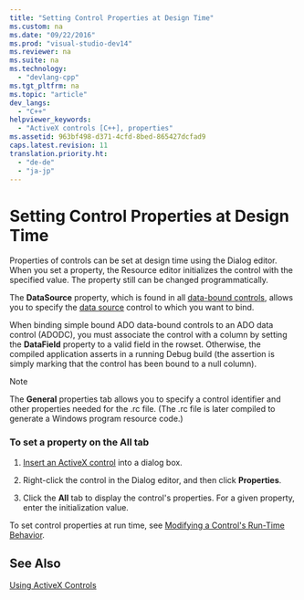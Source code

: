 ```yaml
---
title: "Setting Control Properties at Design Time"
ms.custom: na
ms.date: "09/22/2016"
ms.prod: "visual-studio-dev14"
ms.reviewer: na
ms.suite: na
ms.technology: 
  - "devlang-cpp"
ms.tgt_pltfrm: na
ms.topic: "article"
dev_langs: 
  - "C++"
helpviewer_keywords: 
  - "ActiveX controls [C++], properties"
ms.assetid: 963bf498-d371-4cfd-8bed-865427dcfad9
caps.latest.revision: 11
translation.priority.ht: 
  - "de-de"
  - "ja-jp"
---
```

# Setting Control Properties at Design Time
Properties of controls can be set at design time using the Dialog editor. When you set a property, the Resource editor initializes the control with the specified value. The property still can be changed programmatically.  
  
 The **DataSource** property, which is found in all [data-bound controls](../vs140/databinding-with-activex-controls-in-visual-c--.md), allows you to specify the [data source](../vs140/databinding-with-activex-controls-in-visual-c--.md) control to which you want to bind.  
  
 When binding simple bound ADO data-bound controls to an ADO data control (ADODC), you must associate the control with a column by setting the **DataField** property to a valid field in the rowset. Otherwise, the compiled application asserts in a running Debug build (the assertion is simply marking that the control has been bound to a null column).  
  
> [!NOTE]
>  The **General** properties tab allows you to specify a control identifier and other properties needed for the .rc file. (The .rc file is later compiled to generate a Windows program resource code.)  
  
### To set a property on the All tab  
  
1.  [Insert an ActiveX control](../vs140/inserting-the-control-into-a-visual-c---application.md) into a dialog box.  
  
2.  Right-click the control in the Dialog editor, and then click **Properties**.  
  
3.  Click the **All** tab to display the control's properties. For a given property, enter the initialization value.  
  
 To set control properties at run time, see [Modifying a Control's Run-Time Behavior](../vs140/modifying-a-control-s-run-time-behavior.md).  
  
## See Also  
 [Using ActiveX Controls](../vs140/using-activex-controls.md)